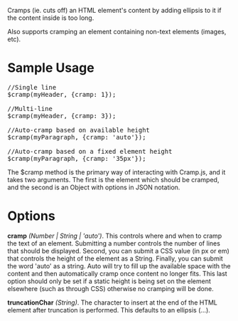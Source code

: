 Cramps (ie. cuts off) an HTML element's content by adding ellipsis to it if the 
content inside is too long.

Also supports cramping an element containing non-text elements (images, etc).

# Sample Usage

<pre>
//Single line
$cramp(myHeader, {cramp: 1});

//Multi-line
$cramp(myHeader, {cramp: 3});

//Auto-cramp based on available height
$cramp(myParagraph, {cramp: 'auto'});

//Auto-cramp based on a fixed element height
$cramp(myParagraph, {cramp: '35px'});
</pre>

The $cramp method is the primary way of interacting with Cramp.js, and it takes two
arguments. The first is the element which should be cramped, and the second is an
Object with options in JSON notation.


# Options

**cramp** _(Number | String | 'auto')_. This controls where and when to cramp the 
text of an element. Submitting a number controls the number of lines that should
be displayed. Second, you can submit a CSS value (in px or em) that controls the
height of the element as a String. Finally, you can submit the word 'auto' as a string.
Auto will try to fill up the available space with the content and then automatically
cramp once content no longer fits. This last option should only be set if a static 
height is being set on the element elsewhere (such as through CSS) otherwise no 
cramping will be done.

**truncationChar** _(String)_. The character to insert at the end of the HTML element
after truncation is performed. This defaults to an ellipsis (…).
